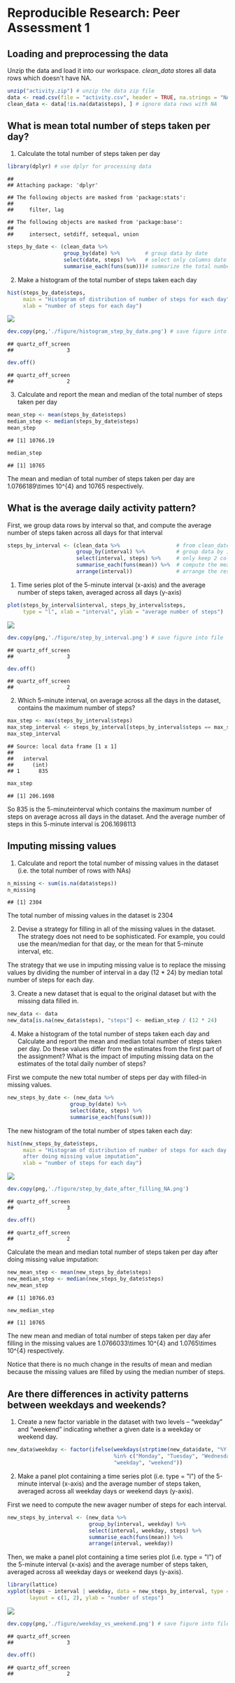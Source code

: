 # Reproducible Research: Peer Assessment 1


## Loading and preprocessing the data

Unzip the data and load it into our workspace. *clean_data* stores all data rows which doesn't have NA.

```r
unzip("activity.zip") # unzip the data zip file
data <- read.csv(file = "activity.csv", header = TRUE, na.strings = "NA") # read the csv file
clean_data <- data[!is.na(data$steps), ] # ignore data rows with NA
```

## What is mean total number of steps taken per day?

1. Calculate the total number of steps taken per day


```r
library(dplyr) # use dplyr for processing data
```

```
## 
## Attaching package: 'dplyr'
```

```
## The following objects are masked from 'package:stats':
## 
##     filter, lag
```

```
## The following objects are masked from 'package:base':
## 
##     intersect, setdiff, setequal, union
```

```r
steps_by_date <- (clean_data %>%  
                  group_by(date) %>%        # group data by date
                  select(date, steps) %>%   # select only columns date and steps
                  summarise_each(funs(sum)))# summarize the total number of steps by each date
```

2. Make a histogram of the total number of steps taken each day


```r
hist(steps_by_date$steps, 
     main = "Histogram of distribution of number of steps for each day", 
     xlab = "number of steps for each day")
```

![](PA1_template_files/figure-html/unnamed-chunk-3-1.png)

```r
dev.copy(png,'./figure/histogram_step_by_date.png') # save figure into file
```

```
## quartz_off_screen 
##                 3
```

```r
dev.off()
```

```
## quartz_off_screen 
##                 2
```

3. Calculate and report the mean and median of the total number of steps taken per day


```r
mean_step <- mean(steps_by_date$steps)
median_step <- median(steps_by_date$steps)
mean_step
```

```
## [1] 10766.19
```

```r
median_step
```

```
## [1] 10765
```

The mean and median of total number of steps taken per day are 1.0766189\times 10^{4} and 10765 respectively.

## What is the average daily activity pattern?

First, we group data rows by interval so that, and compute the average number of steps taken across all days for that interval


```r
steps_by_interval <- (clean_data %>%                  # from clean_date
                      group_by(interval) %>%          # group data by interval
                      select(interval, steps) %>%     # only keep 2 columns interval and steps
                      summarise_each(funs(mean)) %>%  # compute the mean of number of steps for each interval
                      arrange(interval))              # arrange the result in order of interval
```

1. Time series plot of the 5-minute interval (x-axis) and the average number of steps taken, averaged across all days (y-axis)


```r
plot(steps_by_interval$interval, steps_by_interval$steps, 
     type = "l", xlab = "interval", ylab = "average number of steps")
```

![](PA1_template_files/figure-html/unnamed-chunk-6-1.png)

```r
dev.copy(png,'./figure/step_by_interval.png') # save figure into file
```

```
## quartz_off_screen 
##                 3
```

```r
dev.off()
```

```
## quartz_off_screen 
##                 2
```

2. Which 5-minute interval, on average across all the days in the dataset, contains the maximum number of steps?


```r
max_step <- max(steps_by_interval$steps)
max_step_interval <- steps_by_interval[steps_by_interval$steps == max_step, "interval"]
max_step_interval
```

```
## Source: local data frame [1 x 1]
## 
##   interval
##      (int)
## 1      835
```

```r
max_step
```

```
## [1] 206.1698
```

So 835 is the 5-minuteinterval which contains the maximum number of steps on average across all days in the dataset. And the average number of steps in this 5-minute interval is 206.1698113

## Imputing missing values

1. Calculate and report the total number of missing values in the dataset (i.e. the total number of rows with NAs)


```r
n_missing <- sum(is.na(data$steps))
n_missing
```

```
## [1] 2304
```

The total number of missing values in the dataset is 2304

2. Devise a strategy for filling in all of the missing values in the dataset. The strategy does not need to be sophisticated. For example, you could use the mean/median for that day, or the mean for that 5-minute interval, etc.

The strategy that we use in imputing missing value is to replace the missing values by dividing the number of interval in a day (12 * 24) by median total number of steps for each day.

3. Create a new dataset that is equal to the original dataset but with the missing data filled in.


```r
new_data <- data
new_data[is.na(new_data$steps), "steps"] <- median_step / (12 * 24)
```

4. Make a histogram of the total number of steps taken each day and Calculate and report the mean and median total number of steps taken per day. Do these values differ from the estimates from the first part of the assignment? What is the impact of imputing missing data on the estimates of the total daily number of steps?

First we compute the new total number of steps per day with filled-in missing values.


```r
new_steps_by_date <- (new_data %>% 
                    group_by(date) %>% 
                    select(date, steps) %>% 
                    summarise_each(funs(sum)))
```

The new histogram of the total number of stpes taken each day:


```r
hist(new_steps_by_date$steps, 
     main = "Histogram of distribution of number of steps for each day
     after doing missing value imputation", 
     xlab = "number of steps for each day")
```

![](PA1_template_files/figure-html/unnamed-chunk-11-1.png)

```r
dev.copy(png,'./figure/step_by_date_after_filling_NA.png')
```

```
## quartz_off_screen 
##                 3
```

```r
dev.off()
```

```
## quartz_off_screen 
##                 2
```

Calculate the mean and median total number of steps taken per day after doing missing value imputation:


```r
new_mean_step <- mean(new_steps_by_date$steps)
new_median_step <- median(new_steps_by_date$steps)
new_mean_step
```

```
## [1] 10766.03
```

```r
new_median_step
```

```
## [1] 10765
```

The new mean and median of total number of steps taken per day afer filling in the missing values are 1.0766033\times 10^{4} and 1.0765\times 10^{4} respectively.

Notice that there is no much change in the results of mean and median because the missing values are filled by using the median number of steps.

## Are there differences in activity patterns between weekdays and weekends?

1. Create a new factor variable in the dataset with two levels – “weekday” and “weekend” indicating whether a given date is a weekday or weekend day.


```r
new_data$weekday <- factor(ifelse(weekdays(strptime(new_data$date, "%Y-%m-%d")) 
                                  %in% c("Monday", "Tuesday", "Wednesday", "Thursday", "Friday"),
                                  "weekday", "weekend"))
```

2. Make a panel plot containing a time series plot (i.e. type = "l") of the 5-minute interval (x-axis) and the average number of steps taken, averaged across all weekday days or weekend days (y-axis).

First we need to compute the new avager number of steps for each interval.


```r
new_steps_by_interval <- (new_data %>%
                          group_by(interval, weekday) %>%
                          select(interval, weekday, steps) %>%
                          summarise_each(funs(mean)) %>%
                          arrange(interval, weekday))
```

Then, we make a panel plot containing a time series plot (i.e. type = "l") of the 5-minute interval (x-axis) and the average number of steps taken, averaged across all weekday days or weekend days (y-axis).


```r
library(lattice)
xyplot(steps ~ interval | weekday, data = new_steps_by_interval, type = "l", 
       layout = c(1, 2), ylab = "number of steps")
```

![](PA1_template_files/figure-html/unnamed-chunk-15-1.png)

```r
dev.copy(png,'./figure/weekday_vs_weekend.png') # save figure into file
```

```
## quartz_off_screen 
##                 3
```

```r
dev.off()
```

```
## quartz_off_screen 
##                 2
```
